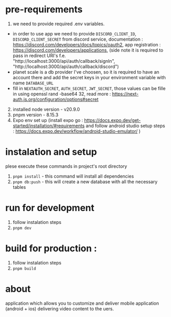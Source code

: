 # pre-requirements

1. we need to provide required .env variables.

- in order to use app we need to provide `DISCORD_CLIENT_ID`, `DISCORD_CLIENT_SECRET` from discord service, documentation : https://discord.com/developers/docs/topics/oauth2, app registration : https://discord.com/developers/applications, (side note it is required to pass in redirect URI's f.e. "http://localhost:3000/api/auth/callback/signIn", "http://localhost:3000/api/auth/callback/discord")
- planet scale is a db provider I've choosen, so it is required to have an account there and add the secret keys in your environment variable with name `DATABASE_URL`
- fill in `NEXTAUTH_SECRET`, `AUTH_SECRET`, `JWT_SECRET`, those values can be fille in using openssl rand -base64 32, read more : https://next-auth.js.org/configuration/options#secret

2. installed node version - v20.9.0
3. pnpm version - 8.15.3
4. Expo env set up (install expo go : https://docs.expo.dev/get-started/installation/#requirements and follow android studio setup steps : https://docs.expo.dev/workflow/android-studio-emulator/ )

# instalation and setup

plese execute these commands in project's root directory

1. `pnpm install` - this command will install all dependencies
2. `pnpm db:push` - this will create a new database with all the necessary tables

# run for development

1. follow instalation steps
2. `pnpm dev`

# build for production :

1. follow instalation steps
2. `pnpm build`

# about

application which allows you to customize and deliver mobile application (android + ios) delivering video content to the uers.
